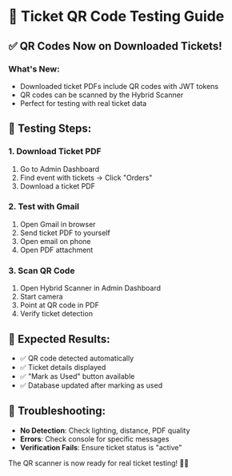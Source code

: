 # 🎫 Ticket QR Code Testing Guide

## ✅ **QR Codes Now on Downloaded Tickets!**

### **What's New:**
- Downloaded ticket PDFs include QR codes with JWT tokens
- QR codes can be scanned by the Hybrid Scanner
- Perfect for testing with real ticket data

## 🚀 **Testing Steps:**

### **1. Download Ticket PDF**
1. Go to Admin Dashboard
2. Find event with tickets → Click "Orders"
3. Download a ticket PDF

### **2. Test with Gmail**
1. Open Gmail in browser
2. Send ticket PDF to yourself
3. Open email on phone
4. Open PDF attachment

### **3. Scan QR Code**
1. Open Hybrid Scanner in Admin Dashboard
2. Start camera
3. Point at QR code in PDF
4. Verify ticket detection

## 🎯 **Expected Results:**
- ✅ QR code detected automatically
- ✅ Ticket details displayed
- ✅ "Mark as Used" button available
- ✅ Database updated after marking as used

## 🔧 **Troubleshooting:**
- **No Detection**: Check lighting, distance, PDF quality
- **Errors**: Check console for specific messages
- **Verification Fails**: Ensure ticket status is "active"

The QR scanner is now ready for real ticket testing! 🎫✨
